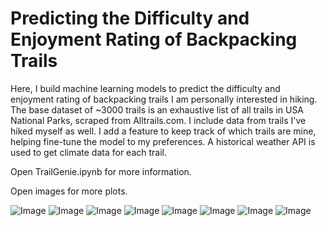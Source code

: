 # Predicting the Difficulty and Enjoyment Rating of Backpacking Trails

Here, I build machine learning models to predict the difficulty and enjoyment rating of backpacking trails I am personally interested in hiking. The base dataset of ~3000 trails is an exhaustive list of all trails in USA National Parks, scraped from Alltrails.com. I include data from trails I've hiked myself as well. I add a feature to keep track of which trails are mine, helping fine-tune the model to my preferences. A historical weather API is used to get climate data for each trail.

Open TrailGenie.ipynb for more information.

Open images for more plots.

![Image](https://github.com/jgbreault/TrailGenie/blob/main/images/FullDataset-DistancevsElevationGain.png)
![Image](https://github.com/jgbreault/TrailGenie/blob/main/images/GPStoTopographicElevationGain.png)
![Image](https://github.com/jgbreault/TrailGenie/blob/main/images/MyCompletedTrails-GroupedbyPark.png)
![Image](https://github.com/jgbreault/TrailGenie/blob/main/images/MyCompletedTrails-WeatherSummary.png)
![Image](https://github.com/jgbreault/TrailGenie/blob/main/images/MyCompletedTrails-GroupedbyDayofYear.png)
![Image](https://github.com/jgbreault/TrailGenie/blob/main/images/MyCompletedTrails-CumulativeDistance.png)
![Image](https://github.com/jgbreault/TrailGenie/blob/main/images/WatchlistTrails-DistancesandElevationGains.png)
![Image](https://github.com/jgbreault/TrailGenie/blob/main/images/WatchlistTrails-PredictionResults.png)
